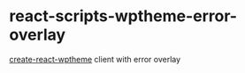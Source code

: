 # react-scripts-wptheme-error-overlay

[create-react-wptheme](https://github.com/jordan-trahanov/create-react-wptheme) client with error overlay
